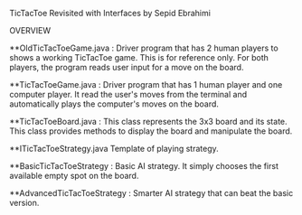 TicTacToe Revisited with Interfaces
by Sepid Ebrahimi


OVERVIEW

**OldTicTacToeGame.java :
Driver program that has 2 human players to shows a working TicTacToe game. This is for reference only. For both players, the program reads user input for a move on the board.

**TicTacToeGame.java :
Driver program that has 1 human player and one computer player. It read the user's moves from the terminal and automatically plays the computer's moves on the board.

**TicTacToeBoard.java :
This class represents the 3x3 board and its state. This class provides methods to display the board and manipulate the board.

**ITicTacToeStrategy.java
Template of playing strategy.

**BasicTicTacToeStrategy :
Basic AI strategy. It simply chooses the first available empty spot on the board.

**AdvancedTicTacToeStrategy :
Smarter AI strategy that can beat the basic version.
